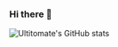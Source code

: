 ### Hi there 👋

![Ultitomate's GitHub stats](https://github-readme-stats.vercel.app/api?username=anuraghazra&theme=dark&show_icons=true)
